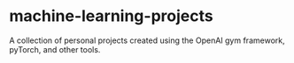 # machine-learning-projects
A collection of personal projects created using the OpenAI gym framework, pyTorch, and other tools.
